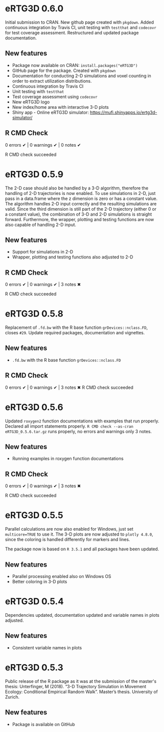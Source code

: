 # eRTG3D 0.6.0
Initial submission to CRAN. New github page created with `pkgdown`.
Added continuous integration by Travis CI, unit testing with `testthat` and `codecovr` for test coverage assessment. Restructured and updated package documentation. 

## New features
* Package now available on CRAN: `install.packages("eRTG3D")`
* GitHub page for the package. Created with `pkgdown`
* Documentation for conducting 2-D simulations and voxel counting in order to extract utilization distributions.
* Continuous integration by Travis CI
* Unit testing with `testthat`
* Test coverage assessment using `codecovr`
* New eRTG3D logo
* New index/home area with interactive 3-D plots
* Shiny app - Online eRTG3D simulator: https://mufi.shinyapps.io/ertg3d-simulator/

## R CMD Check
0 errors ✔ | 0 warnings ✔ | 0 notes ✔

R CMD check succeeded

# eRTG3D 0.5.9
The 2-D case should also be handled by a 3-D algorithm, therefore the handling of 2-D trajectories is now enabled. To use simulations in 2-D, just pass in a data.frame where the z dimension is zero or has a constant value. The algorithm handles 2-D input correctly and the resulting simulations are valid. Since the third dimension is still part of the 2-D trajectory (either 0 or a constant value), the combination of 3-D and 2-D simulations is straight forward. Furthermore, the wrapper, plotting and testing functions are now also capable of handling 2-D input.

## New features
* Support for simulations in 2-D
* Wrapper, plotting and testing functions also adjusted to 2-D

## R CMD Check
0 errors ✔ | 0 warnings ✔ | 3 notes ✖

R CMD check succeeded

# eRTG3D 0.5.8
Replacement of `.fd.bw` with the R base function `grDevices::nclass.FD`, closes `#29`.
Update required packages, documentation and vignettes.

## New features
* `.fd.bw` with the R base function `grDevices::nclass.FD`

## R CMD Check
0 errors ✔ | 0 warnings ✔ | 3 notes ✖
R CMD check succeeded

# eRTG3D 0.5.6
Updated `roxygen2` function documentations with examples that run properly. Declared all import statements properly. `R CMD check --as-cran eRTG3D_0.5.6.tar.gz` runs properly, no errors and warnings only 3 notes.

## New features

* Running examples in roxygen function documentations

## R CMD Check
0 errors ✔ | 0 warnings ✔ | 3 notes ✖

R CMD check succeeded

# eRTG3D 0.5.5
Parallel calculations are now also enabled for Windows, just set `multicore=TRUE` to use it. The 3-D plots are now adjusted to `plotly 4.8.0`, since the coloring is handled differently for markers and lines.

The package now is based on `R 3.5.1` and all packages have been updated.

## New features
* Parallel processing enabled also on Windows OS
* Better coloring in 3-D plots

# eRTG3D 0.5.4
Dependencies updated, documentation updated and variable names in plots adjusted.

## New features
* Consistent variable names in plots

# eRTG3D 0.5.3
Public release of the R package as it was at the submission of the master's thesis:
Unterfinger, M (2018). “3-D Trajectory Simulation in Movement Ecology: Conditional Empirical Random Walk”. Master’s thesis. University of Zurich.

## New features
* Package is available on GitHub
